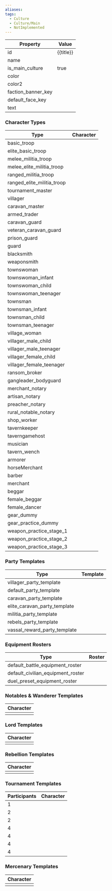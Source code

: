 ```yaml
---
aliases: 
tags:
  - Culture
  - Culture/Main
  - NotImplemented
---
```


| Property           | Value     |
| ------------------ | --------- |
| id                 | {{title}} |
| name               |           |
| is_main_culture    | true      |
| color              |           |
| color2             |           |
| faction_banner_key |           |
| default_face_key   |           |
| text               |           |

### Character Types
| Type                       | Character |
| -------------------------- | --------- |
| basic_troop                |           |
| elite_basic_troop          |           |
| melee_militia_troop        |           |
| melee_elite_militia_troop  |           |
| ranged_militia_troop       |           |
| ranged_elite_militia_troop |           |
| tournament_master          |           |
| villager                   |           |
| caravan_master             |           |
| armed_trader               |           |
| caravan_guard              |           |
| veteran_caravan_guard      |           |
| prison_guard               |           |
| guard                      |           |
| blacksmith                 |           |
| weaponsmith                |           |
| townswoman                 |           |
| townswoman_infant          |           |
| townswoman_child           |           |
| townswoman_teenager        |           |
| townsman                   |           |
| townsman_infant            |           |
| townsman_child             |           |
| townsman_teenager          |           |
| village_woman              |           |
| villager_male_child        |           |
| villager_male_teenager     |           |
| villager_female_child      |           |
| villager_female_teenager   |           |
| ransom_broker              |           |
| gangleader_bodyguard       |           |
| merchant_notary            |           |
| artisan_notary             |           |
| preacher_notary            |           |
| rural_notable_notary       |           |
| shop_worker                |           |
| tavernkeeper               |           |
| taverngamehost             |           |
| musician                   |           |
| tavern_wench               |           |
| armorer                    |           |
| horseMerchant              |           |
| barber                     |           |
| merchant                   |           |
| beggar                     |           |
| female_beggar              |           |
| female_dancer              |           |
| gear_dummy                 |           |
| gear_practice_dummy        |           |
| weapon_practice_stage_1    |           |
| weapon_practice_stage_2    |           |
| weapon_practice_stage_3    |           |

### Party Templates
| Type                         | Template |
| ---------------------------- | -------- |
| villager_party_template      |          |
| default_party_template       |          |
| caravan_party_template       |          |
| elite_caravan_party_template |          |
| militia_party_template       |          |
| rebels_party_template        |          |
| vassal_reward_party_template |          |

### Equipment Rosters
| Type                              | Roster |
| --------------------------------- | ------ |
| default_battle_equipment_roster   |        |
| default_civilian_equipment_roster |        |
| duel_preset_equipment_roster      |        |

### Notables & Wanderer Templates
| Character |
| :-------: |
|           |

### Lord Templates
| Character |
| :-------: |
|           |

### Rebellion Templates
| Character |
| :-------: |
|           |

### Tournament Templates
| Participants | Character |
| ------------ | --------- |
| 1            |           |
| 2            |           |
| 2            |           |
| 4            |           |
| 4            |           |
| 4            |           |
| 4            |           |

### Mercenary Templates
| Character |
| :-------: |
|           |
